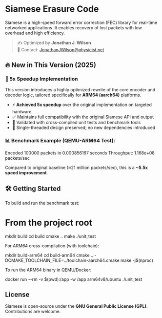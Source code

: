 # Siamese Erasure Code

Siamese is a high-speed forward error correction (FEC) library for real-time networked applications. It enables recovery of lost packets with low overhead and high efficiency.

> ✍️ Optimized by **Jonathan J. Wilson**  
> 📧 Contact: JonathanJWilson@physicist.net


## 🔥 New in This Version (2025)

### 🚀 5x Speedup Implementation

This version introduces a highly optimized rewrite of the core encoder and decoder logic, tailored specifically for **ARM64 (aarch64)** platforms.

- ⚡ **Achieved 5x speedup** over the original implementation on targeted hardware
- ✅ Maintains full compatibility with the original Siamese API and output
- 🧪 Validated with cross-compiled unit tests and benchmark tools
- 🔧 Single-threaded design preserved; no new dependencies introduced


### 📊 Benchmark Example (QEMU-ARM64 Test):


Encoded 100000 packets in 0.000856167 seconds
Throughput: 1.168e+08 packets/sec

Compared to original baseline (≈21 million packets/sec), this is a **~5.5x speed improvement**.


## 🛠 Getting Started

To build and run the benchmark test:

# From the project root
mkdir build
cd build
cmake ..
make
./unit_test

For ARM64 cross-compilation (with toolchain):

mkdir build-arm64
cd build-arm64
cmake .. -DCMAKE_TOOLCHAIN_FILE=../toolchain-aarch64.cmake
make -j$(nproc)

To run the ARM64 binary in QEMU/Docker:


docker run --rm -v $(pwd):/app -w /app arm64v8/ubuntu ./unit_test




## License

Siamese is open-source under the **GNU General Public License (GPL)**. Contributions are welcome.


